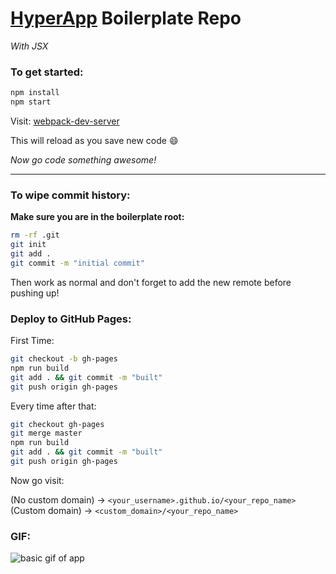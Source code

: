 # [HyperApp](https://github.com/hyperapp/hyperapp) Boilerplate Repo

*With JSX*

### To get started:

```bash
npm install
npm start
```

Visit: [webpack-dev-server](http://localhost:8080/webpack-dev-server/index.html)

This will reload as you save new code :smile:

*Now go code something awesome!*

***

### To wipe commit history:

**Make sure you are in the boilerplate root:**

```bash
rm -rf .git
git init
git add .
git commit -m "initial commit"
```

Then work as normal and don't forget to add the new remote before pushing up!

### Deploy to GitHub Pages:

First Time:

```bash
git checkout -b gh-pages
npm run build
git add . && git commit -m "built"
git push origin gh-pages
```

Every time after that:

```bash
git checkout gh-pages
git merge master
npm run build
git add . && git commit -m "built"
git push origin gh-pages
```

Now go visit:

(No custom domain) -> `<your_username>.github.io/<your_repo_name>`
(Custom domain) -> `<custom_domain>/<your_repo_name>`

### GIF:

![basic gif of app](https://cloud.githubusercontent.com/assets/9837366/22784577/cdcf4c84-ee8d-11e6-98ca-89fe3b387cf1.gif)

